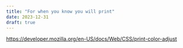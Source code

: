 ```yaml
---
title: "For when you know you will print"
date: 2023-12-31
draft: true
---
```


<https://developer.mozilla.org/en-US/docs/Web/CSS/print-color-adjust>
